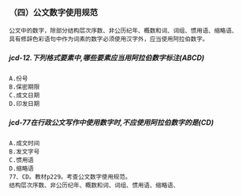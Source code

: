 ### （四）公文数字使用规范
    公文中的数字，除部分结构层次序数、非公历纪年、概数和词、词组、惯用语、缩略语、
    具有修辞色彩语句中作为词素的数字必须使用汉字外，应当使用阿拉伯数字。
    
##### jcd-12.下列格式要素中,哪些要素应当用阿拉伯数字标注(ABCD)
    A.份号
    B.保密期限
    C.成文日期
    D.印发日期

##### jcd-77在行政公文写作中使用数字时,不应使用阿拉伯数字的是(CD)
    A.成文时间
    B.发文字号
    C.惯用语
    D.缩略语
    77、CD。教材p229。考查公文数字使用规范。
    结构层次序数、非公历纪年、概数和词、词组、惯用语、缩略语、

    
    